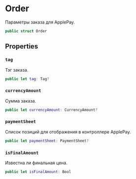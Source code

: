 # Order

Параметры заказа для ApplePay.

``` swift
public struct Order 
```

## Properties

### `tag`

Тэг заказа.

``` swift
public let tag: Tag?
```

### `currencyAmount`

Сумма заказа.

``` swift
public let currencyAmount: CurrencyAmount?
```

### `paymentSheet`

Список позиций для отображения в контроллере ApplePay.

``` swift
public let paymentSheet: PaymentSheet?
```

### `isFinalAmount`

Известна ли финальная цена.

``` swift
public let isFinalAmount: Bool
```
